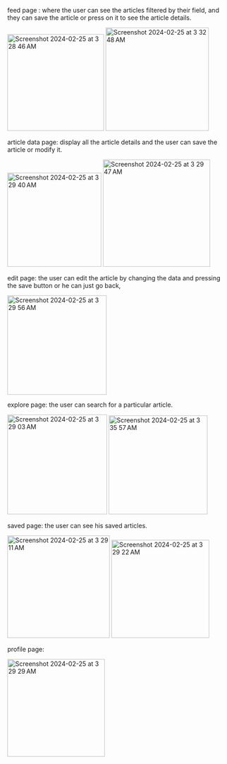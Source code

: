 feed page : 
where the user can see the articles filtered by their field, and they can save the article or press on it to see the article details.

<img width="219" alt="Screenshot 2024-02-25 at 3 28 46 AM" src="https://github.com/shaimaathu/Project-4/assets/155615972/4b7ee3a7-c5f6-4ac2-8776-18de7ffb7358">
<img width="234" alt="Screenshot 2024-02-25 at 3 32 48 AM" src="https://github.com/shaimaathu/Project-4/assets/155615972/7a022246-4e68-4472-84d5-8f0c192c6a51">


article data page:
display all the article details and the user can save the article or modify it.

<img width="213" alt="Screenshot 2024-02-25 at 3 29 40 AM" src="https://github.com/shaimaathu/Project-4/assets/155615972/7f33dfb4-b9bb-4f5b-beb2-a75cb0d40314">
<img width="243" alt="Screenshot 2024-02-25 at 3 29 47 AM" src="https://github.com/shaimaathu/Project-4/assets/155615972/3e62a67a-7358-4023-bf29-24fbed431701">


edit page:
the user can edit the article by changing the data and pressing the save button or he can just go back,

<img width="225" alt="Screenshot 2024-02-25 at 3 29 56 AM" src="https://github.com/shaimaathu/Project-4/assets/155615972/fbd4ae0e-280d-4970-b562-5a970efd405c">



explore page:
the user can search for a particular article.

<img width="226" alt="Screenshot 2024-02-25 at 3 29 03 AM" src="https://github.com/shaimaathu/Project-4/assets/155615972/8e046a11-16db-4930-b0ee-f979e3da195b">
<img width="224" alt="Screenshot 2024-02-25 at 3 35 57 AM" src="https://github.com/shaimaathu/Project-4/assets/155615972/519f4537-6634-4496-9a97-40fc134cbedd">


saved page:
the user can see his saved articles.

<img width="232" alt="Screenshot 2024-02-25 at 3 29 11 AM" src="https://github.com/shaimaathu/Project-4/assets/155615972/c0a74a3f-54f2-458b-8586-ccb7330ef8b9">
<img width="222" alt="Screenshot 2024-02-25 at 3 29 22 AM" src="https://github.com/shaimaathu/Project-4/assets/155615972/4d305bac-ed9f-4a01-90c2-19f7ddcfafaa">


profile page:

<img width="221" alt="Screenshot 2024-02-25 at 3 29 29 AM" src="https://github.com/shaimaathu/Project-4/assets/155615972/4b8f328c-599e-4f1b-8367-467f9bb5c29e">

